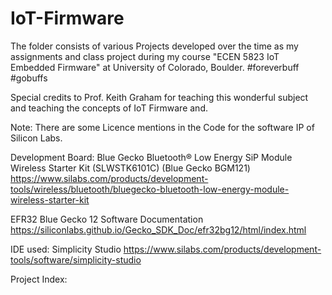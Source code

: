 # IoT-Firmware

The folder consists of various Projects developed over the time as my assignments and class project during my course "ECEN 5823 IoT Embedded Firmware" at University of Colorado, Boulder. #foreverbuff #gobuffs

Special credits to Prof. Keith Graham for teaching this wonderful subject and teaching the concepts of IoT Firmware and.

Note: There are some Licence mentions in the Code for the software IP of Silicon Labs.

Development Board: Blue Gecko Bluetooth® Low Energy SiP Module Wireless Starter Kit (SLWSTK6101C) (Blue Gecko BGM121)
https://www.silabs.com/products/development-tools/wireless/bluetooth/bluegecko-bluetooth-low-energy-module-wireless-starter-kit

EFR32 Blue Gecko 12 Software Documentation
https://siliconlabs.github.io/Gecko_SDK_Doc/efr32bg12/html/index.html

IDE used: Simplicity Studio
https://www.silabs.com/products/development-tools/software/simplicity-studio

Project Index:


